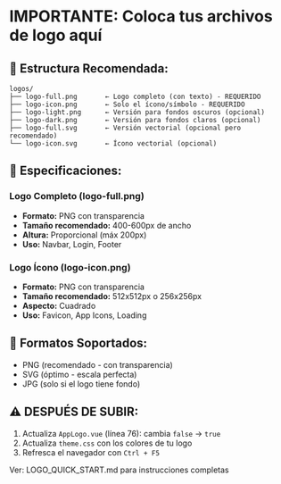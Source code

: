 # IMPORTANTE: Coloca tus archivos de logo aquí

## 📁 Estructura Recomendada:

```
logos/
├── logo-full.png       ← Logo completo (con texto) - REQUERIDO
├── logo-icon.png       ← Solo el ícono/símbolo - REQUERIDO
├── logo-light.png      ← Versión para fondos oscuros (opcional)
├── logo-dark.png       ← Versión para fondos claros (opcional)
├── logo-full.svg       ← Versión vectorial (opcional pero recomendado)
└── logo-icon.svg       ← Ícono vectorial (opcional)
```

## 📏 Especificaciones:

### Logo Completo (logo-full.png)
- **Formato:** PNG con transparencia
- **Tamaño recomendado:** 400-600px de ancho
- **Altura:** Proporcional (máx 200px)
- **Uso:** Navbar, Login, Footer

### Logo Ícono (logo-icon.png)
- **Formato:** PNG con transparencia
- **Tamaño recomendado:** 512x512px o 256x256px
- **Aspecto:** Cuadrado
- **Uso:** Favicon, App Icons, Loading

## 🎨 Formatos Soportados:
- PNG (recomendado - con transparencia)
- SVG (óptimo - escala perfecta)
- JPG (solo si el logo tiene fondo)

## ⚠️ DESPUÉS DE SUBIR:

1. Actualiza `AppLogo.vue` (línea 76): cambia `false` → `true`
2. Actualiza `theme.css` con los colores de tu logo
3. Refresca el navegador con `Ctrl + F5`

Ver: LOGO_QUICK_START.md para instrucciones completas
